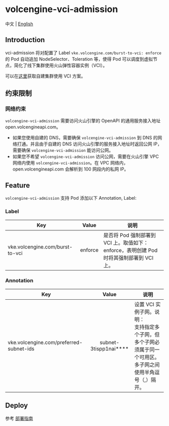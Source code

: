 # volcengine-vci-admission
中文 | [English](./README.md)

## Introduction
vci-admission 将对配置了 Label `vke.volcengine.com/burst-to-vci: enforce` 的 Pod 
自动追加 NodeSelector、Toleration 等，使得 Pod 可以调度到虚拟节点，简化了线下集群使用火山弹性容器实例（VCI）。

可以在[这里](https://www.volcengine.com/docs/6460/1159231)获取自建集群使用 VCI 方案。


## 约束限制
### 网络约束
`volcengine-vci-admission` 需要访问火山引擎的 OpenAPI 的通用服务接入地址 open.volcengineapi.com。
- 如果您使用自建的 DNS，需要确保 `volcengine-vci-admission` 到 DNS 的网络打通。并且由于自建的 DNS 访问火山引擎的服务接入地址时返回公网 IP， 需要确保 `volcengine-vci-admission` 能访问公网。
- 如果您不希望 `volcengine-vci-admission` 访问公网，需要在火山引擎 VPC 网络内使用 `volcengine-vci-admission`。在 VPC 网络内， open.volcengineapi.com 会解析到 100 网段内的私网 IP。

## Feature
`volcengine-vci-admission` 支持 Pod 添加以下 Annotation, Label:

### Label
| Key                             |     Value     | 说明                                                        |
|---------------------------------|:-------------:|-----------------------------------------------------------|
| vke.volcengine.com/burst-to-vci |    enforce    | 是否将 Pod 强制部署到 VCI 上。取值如下：enforce，表明创建 Pod 时将其强制部署到 VCI 上。 |

### Annotation
| Key         |     Value     | 说明                                                            |
|-------------|:-------------:|---------------------------------------------------------------|
| vke.volcengine.com/preferred-subnet-ids |    subnet-3tispp1nai****    | 设置 VCI 实例子网。说明：<br>支持指定多个子网，但多个子网必须属于同一个可用区。多子网之间使用半角逗号（,）隔开。 |

## Deploy
参考 [部署指南](docs/deploy_zh.md)
